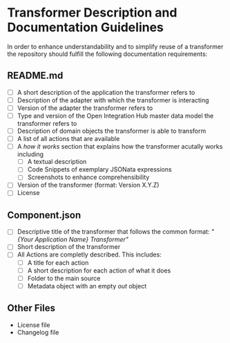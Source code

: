 # Transformer Description and Documentation Guidelines

In order to enhance understandability and to simplify reuse of a transformer the repository should fulfill the following documentation requirements:

## README.md
- [ ] A short description of the application the transformer refers to
- [ ] Description of the adapter with which the transformer is interacting
- [ ] Version of the adapter the transformer refers to
- [ ] Type and version of the Open Integration Hub master data model the transformer refers to
- [ ] Description of domain objects the transformer is able to transform
- [ ] A list of all actions that are available
- [ ] A _how it works_ section that explains how the transformer acutally works including
  - [ ] A textual description
  - [ ] Code Snippets of exemplary JSONata expressions
  - [ ] Screenshots to enhance comprehensibility
- [ ] Version of the transformer (format: Version X.Y.Z)
- [ ] License

## Component.json
- [ ] Descriptive title of the transformer that follows the common format: _"{Your Application Name} Transformer"_
- [ ] Short description of the transformer
- [ ] All Actions are completly described. This includes:
  - [ ] A title for each action
  - [ ] A short description for each action of what it does
  - [ ] Folder to the main source
  - [ ] Metadata object with an empty _out_ object

## Other Files
- License file
- Changelog file

